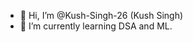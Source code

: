 - 👋 Hi, I’m @Kush-Singh-26 (Kush Singh)
- 🌱 I’m currently learning DSA and ML.

<!---
Kush-Singh-26/Kush-Singh-26 is a ✨ special ✨ repository because its `README.md` (this file) appears on your GitHub profile.
You can click the Preview link to take a look at your changes.
--->
